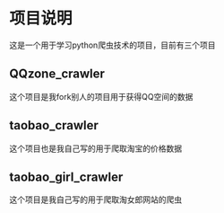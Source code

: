 # 项目说明
这是一个用于学习python爬虫技术的项目，目前有三个项目
## QQzone_crawler
这个项目是我fork别人的项目用于获得QQ空间的数据
## taobao_crawler
这个项目也是我自己写的用于爬取淘宝的价格数据
## taobao_girl_crawler 
这个项目是我自己写的用于爬取淘女郎网站的爬虫
